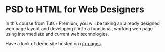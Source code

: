 # PSD to HTML for Web Designers

In this course from Tuts+ Premium, you will be taking an already designed web page layout and developing it into a functional, working web page using intermediate and current web technologies.

Have a look of demo site hosted on [gh-pages](http://edwinchen85.github.io/psd_to_html).
